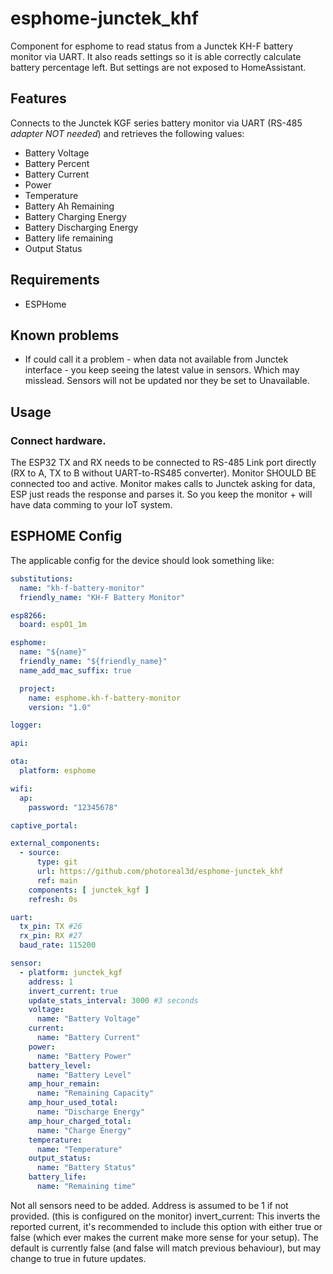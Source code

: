 # esphome-junctek_khf
Component for esphome to read status from a Junctek KH-F battery monitor via UART. It also reads settings so it is able correctly calculate battery percentage left. But settings are not exposed to HomeAssistant.

## Features
Connects to the Junctek KGF series battery monitor via UART (RS-485 *adapter NOT needed*) and retrieves the following values:

* Battery Voltage
* Battery Percent
* Battery Current
* Power
* Temperature
* Battery Ah Remaining
* Battery Charging Energy
* Battery Discharging Energy
* Battery life remaining
* Output Status

## Requirements
* ESPHome

## Known problems
* If could call it a problem - when data not available from Junctek interface - you keep seeing the latest value in sensors. Which may misslead. Sensors will not be updated nor they be set to Unavailable.

## Usage
### Connect hardware.
The ESP32 TX and RX needs to be connected to RS-485 Link port directly (RX to A, TX to B without UART-to-RS485 converter). Monitor SHOULD BE connected too and active. Monitor makes calls to Junctek asking for data, ESP just reads the response and parses it. So you keep the monitor + will have data comming to your IoT system.

## ESPHOME Config
The applicable config for the device should look something like:

```yaml
substitutions:
  name: "kh-f-battery-monitor"
  friendly_name: "KH-F Battery Monitor"

esp8266:
  board: esp01_1m

esphome:
  name: "${name}"
  friendly_name: "${friendly_name}"
  name_add_mac_suffix: true

  project:
    name: esphome.kh-f-battery-monitor
    version: "1.0"

logger:

api:

ota:
  platform: esphome

wifi:
  ap:
    password: "12345678"

captive_portal:

external_components:
  - source:
      type: git
      url: https://github.com/photoreal3d/esphome-junctek_khf
      ref: main
    components: [ junctek_kgf ]
    refresh: 0s

uart:
  tx_pin: TX #26
  rx_pin: RX #27
  baud_rate: 115200

sensor:
  - platform: junctek_kgf
    address: 1
    invert_current: true
    update_stats_interval: 3000 #3 seconds
    voltage:
      name: "Battery Voltage"
    current:
      name: "Battery Current"
    power:
      name: "Battery Power"
    battery_level:
      name: "Battery Level"
    amp_hour_remain:
      name: "Remaining Capacity"
    amp_hour_used_total:
      name: "Discharge Energy"
    amp_hour_charged_total:
      name: "Charge Energy"            
    temperature:
      name: "Temperature"
    output_status:
      name: "Battery Status"
    battery_life:
      name: "Remaining time"
```

Not all sensors need to be added.
Address is assumed to be 1 if not provided. (this is configured on the monitor)
invert_current: This inverts the reported current, it's recommended to include this option with either true or false (which ever makes the current make more sense for your setup). The default is currently false (and false will match previous behaviour), but may change to true in future updates.

